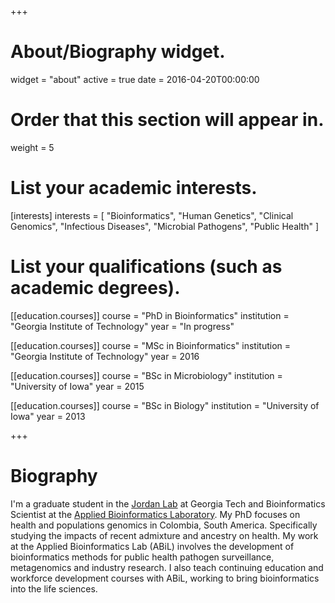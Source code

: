 +++
# About/Biography widget.
widget = "about"
active = true
date = 2016-04-20T00:00:00

# Order that this section will appear in.
weight = 5

# List your academic interests.
[interests]
  interests = [
    "Bioinformatics",
    "Human Genetics",
    "Clinical Genomics",
    "Infectious Diseases",
    "Microbial Pathogens",
    "Public Health"
  ]

# List your qualifications (such as academic degrees).
[[education.courses]]
  course = "PhD in Bioinformatics"
  institution = "Georgia Institute of Technology"
  year = "In progress"

[[education.courses]]
  course = "MSc in Bioinformatics"
  institution = "Georgia Institute of Technology"
  year = 2016

[[education.courses]]
  course = "BSc in Microbiology"
  institution = "University of Iowa"
  year = 2015

[[education.courses]]
  course = "BSc in Biology"
  institution = "University of Iowa"
  year = 2013
 
+++

# Biography

I'm a graduate student in the [Jordan Lab](http://jordan.biology.gatech.edu) at Georgia Tech and Bioinformatics Scientist at the [Applied Bioinformatics Laboratory](http://abil.ihrc.com).  My PhD focuses on health and populations genomics in Colombia, South America.  Specifically studying the impacts of recent admixture and ancestry on health.  My work at the Applied Bioinformatics Lab (ABiL) involves the development of bioinformatics methods for public health pathogen surveillance, metagenomics and industry research.  I also teach continuing education and workforce development courses with ABiL, working to bring bioinformatics into the life sciences.

